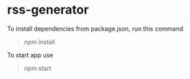 # rss-generator
To install dependencies from package.json, run this command
> npm install

To start app use
> npm start